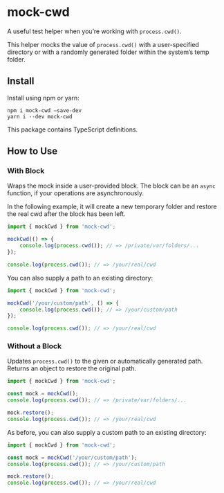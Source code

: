 # mock-cwd
A useful test helper when you’re working with `process.cwd()`.

This helper mocks the value of `process.cwd()` with a user-specified directory or with a randomly generated folder within the system’s temp folder.

## Install
Install using npm or yarn:

```
npm i mock-cwd —save-dev
yarn i --dev mock-cwd
```

This package contains TypeScript definitions.

## How to Use
### With Block
Wraps the mock inside a user-provided block. The block can be an `async` function, if your operations are asynchronously.

In the following example, it will create a new temporary folder and restore the real cwd after the block has been left.

```typescript
import { mockCwd } from 'mock-cwd';

mockCwd(() => {
	console.log(process.cwd()); // => /private/var/folders/...
});

console.log(process.cwd()); // => /your/real/cwd
```

You can also supply a path to an existing directory:

```typescript
import { mockCwd } from 'mock-cwd';

mockCwd('/your/custom/path', () => {
	console.log(process.cwd()); // => /your/custom/path
});

console.log(process.cwd()); // => /your/real/cwd
```

### Without a Block
Updates `process.cwd()` to the given or automatically generated path. Returns an object to restore the original path.

```typescript
import { mockCwd } from 'mock-cwd';

const mock = mockCwd();
console.log(process.cwd()); // => /private/var/folders/...

mock.restore();
console.log(process.cwd()); // => /your/real/cwd
```

As before, you can also supply a custom path to an existing directory:

```typescript
import { mockCwd } from 'mock-cwd';

const mock = mockCwd('/your/custom/path');
console.log(process.cwd()); // => /your/custom/path

mock.restore();
console.log(process.cwd()); // => /your/real/cwd
```
